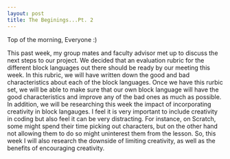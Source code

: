 ```yaml
---
layout: post
title: The Beginings...Pt. 2
---
```


Top of the morning, Everyone :) 

This past week, my group mates and faculty advisor met up to discuss the next steps to our project. We decided that an evaluation rubric for the different block languages out there should be ready by our meeting this week. In this rubric, we will have written down the good and bad characteristics about each of the block languages. Once we have this rurbic set, we will be able to make sure that our own block language will have the good characteristics and improve any of the bad ones as much as possible. In addition, we will be researching this week the impact of incorporating creativity in block langauges. I feel it is very important to include creativity in coding but also feel it can be very distracting. For instance, on Scratch, some might spend their time picking out characters, but on the other hand not allowing them to do so might uninterest them from the lesson. So, this week I will also research the downside of limiting creativity, as well as the benefits of encouraging creativity. 






